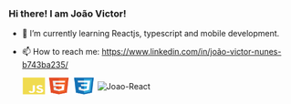 ### Hi there! I am João Victor!

- 🌱 I’m currently learning Reactjs, typescript and mobile development.
- 📫 How to reach me: https://www.linkedin.com/in/joão-victor-nunes-b743ba235/


  <img align="center" alt="Joao-Js" height="30" width="40" src="https://raw.githubusercontent.com/devicons/devicon/master/icons/javascript/javascript-plain.svg">
  <img align="center" alt="Joao-HTML" height="30" width="40" src="https://raw.githubusercontent.com/devicons/devicon/master/icons/html5/html5-original.svg">
  <img align="center" alt="Joao-CSS" height="30" width="40" src="https://raw.githubusercontent.com/devicons/devicon/master/icons/css3/css3-original.svg">
  <img align="center" alt="Joao-React" height="30" width="40" src="https://upload.wikimedia.org/wikipedia/commons/a/a7/React-icon.svg">
